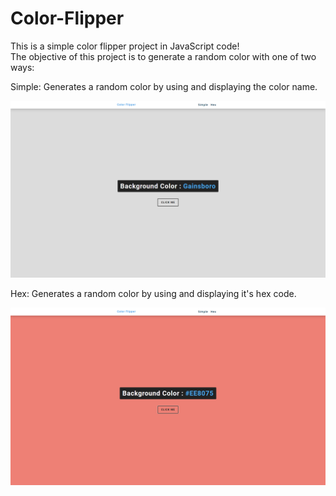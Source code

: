 # Color-Flipper
This is a simple color flipper project in JavaScript code!</br>
The objective of this project is to generate a random color with one of two ways:</br>

Simple: Generates a random color by using and displaying the color name.</br>

![My Image](images/simple.png)


Hex: Generates a random color by using and displaying it's hex code. </br>

![My Image](images/nhex.png)
